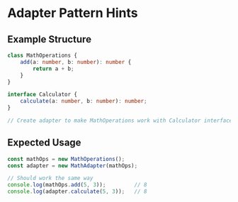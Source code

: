 # Adapter Pattern Hints

## Example Structure
```typescript
class MathOperations {
    add(a: number, b: number): number {
        return a + b;
    }
}

interface Calculator {
    calculate(a: number, b: number): number;
}

// Create adapter to make MathOperations work with Calculator interface...
```

## Expected Usage

```typescript
const mathOps = new MathOperations();
const adapter = new MathAdapter(mathOps);

// Should work the same way
console.log(mathOps.add(5, 3));         // 8
console.log(adapter.calculate(5, 3));   // 8
```
